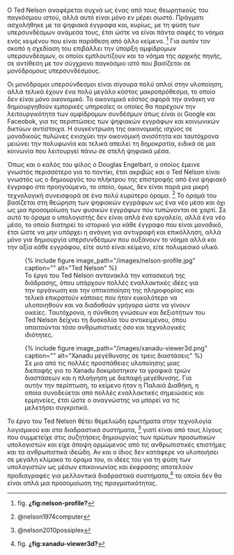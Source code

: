 O Ted Nelson αναφέρεται συχνά ως ένας από τους θεωρητικούς του
παγκόσμιου ιστού, αλλά αυτό είναι μόνο εν μέρει σωστό. Πράγματι
ασχολήθηκε με τα ψηφιακά έγγραφα και, κυρίως, με τη φύση των
υπερσυνδέσμων ανάμεσα τους, έτσι ώστε να είναι πάντα σαφές το νόημα ενός
κειμένου που είναι παράθεση από άλλο κείμενο. [^1] Για αυτόν τον σκοπό η
σχεδίαση του επιβάλλει την ύπαρξη αμφίδρομων υπερσυνδέσμων, οι οποίοι
εμπλουτίζουν και το νόημα της αρχικής πηγής, σε αντίθεση με τον σύγχρονο
παγκόσμιο ιστό που βασίζεται σε μονόδρομους υπερσυνδέσμους.

Οι μονόδρομοι υπερσύνδεσμοι είναι σίγουρα πολύ απλοί στην υλοποίηση,
αλλά τελικά έχουν ένα πολύ μεγάλο κόστος μακροπρόθεσμα, το οποίο δεν
είναι μόνο οικονομικό. Το οικονομικό κόστος αφορά την ανάγκη να
δημιουργηθούν εμπορικές υπηρεσίες οι οποίες θα παρέχουν την
λειτουργικότητα των αμφίδρομων συνδέσμων όπως είναι οι Google και
Faceobok, για τις περιπτώσεις των ψηφιακών εγγράφων και κοινωνικών
δικτύων αντίστοιχα. Η συγκέντρωση της οικονομικής ισχύος σε μοναδικούς
πυλώνες ενισχύει την οικονομική ανισότητα και ταυτόχρονα μειώνει την
πολυφωνία και τελικά απειλεί τη δημοκρατία, ειδικά σε μια κοινωνία που
λειτουργεί πάνω σε ατελή ψηφιακά μέσα.

Όπως και ο καλός του φίλος ο Douglas Engelbart, ο οποίος έμεινε γνωστός
περισσότερο για το ποντίκι, έτσι ακριβώς και ο Ted Nelson είναι γνωστός
ως ο δημιουργός του πλήκτρου της επιστροφής από ένα ψηφιακό έγγραφο στο
προηγούμενο, το οποίο, όμως, δεν είναι παρά μια μικρή τεχνολογική
συνεισφορά σε ένα πολύ ευρύτερο όραμα. [^2] Το όραμά του βασίζεται στη
θεώρηση των ψηφιακών εγγράφων ως ένα νέο μέσο και όχι ως μια προσομοίωση
των φυσικών εγγράφων που τυπώνονται σε χαρτί. Σε αυτό το όραμα ο
υπολογιστής δεν είναι απλά ένα εργαλείο, αλλά ένα νέο μέσο, το οποίο
διατηρεί το ιστορικό για κάθε έγγραφο που είναι μοναδικό, έτσι ώστε να
μην υπάρχει η ανάγκη για αντιγραφή και επικόλληση, αλλά μόνο για
δημιουργία υπερσυνδέσμων που αυξάνουν το νόημα αλλά και την αξία κάθε
εγγράφου, είτε αυτό είναι κείμενο, είτε πολυμεσικό υλικό.

<figure id="fig:nelson-profile">
{% include figure image_path="/images/nelson-profile.jpg" caption=""
alt="Ted Nelson" %}
<figcaption>
Το έργο του Ted Nelson αντανακλά την κατασκευή της διάδρασης, όπου
υπάρχουν πολλές εναλλακτικές ιδέες για την οργάνωση και την οπτικοποίηση
της πληροφορίας και τελικά επικρατούν κάποιες που ήταν ευκολότερο να
υλοποιηθούν και να διαδοθούν γρήγορα ώστε να γίνουν οικείες. Ταυτόχρονα,
η σύνθεση γνώσεων και δεξιοτήτων του Ted Nelson δείχνει τη δυσκολία του
αντικειμένου, όπου απαιτούνται τόσο ανθρωπιστικές όσο και τεχνολογικές
ιδιότητες.
</figcaption>
</figure>
<figure id="fig:xanadu-viewer3d">
{% include figure image_path="/images/xanadu-viewer3d.png" caption=""
alt="Xanadu μεγέθυνσης σε τρεις διαστάσεις" %}
<figcaption>
Σε μια από τις πολλές προσπάθειες υλοποίησης μιας διεπαφής για το Xanadu
δοκιμάστηκαν τα γραφικά τριών διαστάσεων και η πλοήγηση με διεπαφή
μεγέθυνσης. Για αυτήν την περίπτωση, το κείμενο ήταν η Παλαιά Διαθήκη, η
οποία συνοδεύεται από πολλές εναλλακτικές σημειώσεις και ερμηνείες, έτσι
ώστε ο αναγνώστης να μπορεί να τις μελετήσει συγκριτικά.
</figcaption>
</figure>

Το έργο του Ted Nelson θέτει θεμελιώδη ερωτήματα στην τεχνολογία
λογισμικού και στα διαδραστικά συστήματα, [^3] γιατί είναι από τους
λίγους που συμμετείχε στις συζητήσεις δημιουργίας των πρώτων προσωπικών
υπολογιστών και είχε άποψη ορμώμενος από τις ανθρωπιστικές επιστήμες και
τα ανθρωπιστικά ιδεώδη. Αν και ο ίδιος δεν κατάφερε να υλοποιήσει σε
μεγάλη κλίμακα το όραμα του, οι ιδέες του για τη φύση των υπολογιστών ως
μέσων επικοινωνίας και έκφρασης αποτελούν προδιαγραφές για μελλοντικά
διαδραστικά συστήματα,[^4] τα οποία δεν θα είναι απλά μια προσομοίωση
της πραγματικότητας.

[^1]: fig. **¿fig:nelson-profile?**

[^2]: @nelson1974computer

[^3]: @nelson2010possiplex

[^4]: fig. **¿fig:xanadu-viewer3d?**
